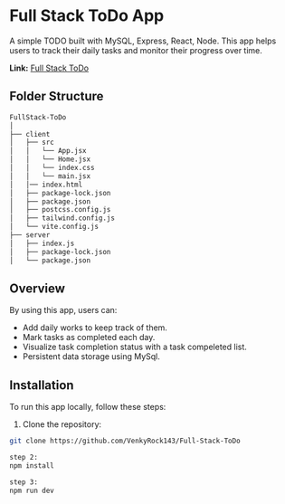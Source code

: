 
# Full Stack ToDo App

A simple TODO built with MySQL, Express, React, Node. This app helps users to track their daily tasks and monitor their progress over time.

**Link:** [Full Stack ToDo](https://fullstack-todo-11.netlify.app/)

## Folder Structure

```sh
FullStack-ToDo
│
├── client
│   ├── src
│   │   └── App.jsx
│   │   └── Home.jsx
│   │   └── index.css
│   │   └── main.jsx
│   │── index.html
│   ├── package-lock.json
│   ├── package.json
│   ├── postcss.config.js
│   ├── tailwind.config.js
│   └── vite.config.js
├── server
│   ├── index.js
│   ├── package-lock.json
│   └── package.json
```


## Overview

By using this app, users can:

- Add daily works to keep track of them.
- Mark tasks as completed each day.
- Visualize task completion status with a task compeleted list.
- Persistent data storage using MySql.

## Installation

To run this app locally, follow these steps:

1. Clone the repository:

```bash
git clone https://github.com/VenkyRock143/Full-Stack-ToDo

step 2:
npm install

step 3:
npm run dev

